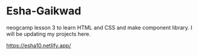 # Esha-Gaikwad
neogcamp lesson 3 to learn HTML and CSS and make component library.
I will be updating my projects here.


https://esha10.netlify.app/

